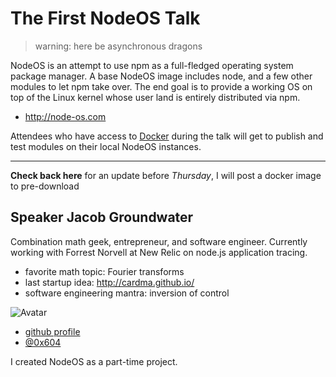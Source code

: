 # The First NodeOS Talk

> warning: here be asynchronous dragons

NodeOS is an attempt to use npm as a full-fledged operating system package manager. A base NodeOS image includes node, and a few other modules to let npm take over.
The end goal is to provide a working OS on top of the Linux kernel whose user land is entirely distributed via npm.

- http://node-os.com

Attendees who have access to [Docker](http://docker.io) during the talk will get to publish and test modules on their local NodeOS instances. 

- - -

**Check back here** for an update before *Thursday*, I will post a docker image to pre-download

## Speaker Jacob Groundwater

Combination math geek, entrepreneur, and software engineer.
Currently working with Forrest Norvell at New Relic on node.js application tracing.

- favorite math topic: Fourier transforms
- last startup idea: http://cardma.github.io/
- software engineering mantra: inversion of control

![Avatar](https://0.gravatar.com/avatar/60f1d97dcc47c78778af94e6cf2f0099?d=https%3A%2F%2Fidenticons.github.com%2F85ed123f799cfba898c337e168318866.png&r=x&s=220)

- [github profile](https://github.com/jacobgroundwater/)
- [@0x604](https://twitter.com/0x604)

I created NodeOS as a part-time project.

